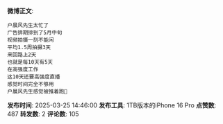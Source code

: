 **微博正文**: 
```
户晨风先生太忙了
广告排期排到了5月中旬
视频拍摄一刻不能闲
平均1.5周拍摄3天
来回路上2天
也就是每10天有5天
在高强度工作
这10天还要高强度直播
感觉时间完全不够用
户晨风先生感觉被推着跑🙏
```
**发布时间**: 2025-03-25 14:46:00
**发布工具**: 1TB版本的iPhone 16 Pro
**点赞数**: 487
**转发数**: 2
**评论数**: 105
